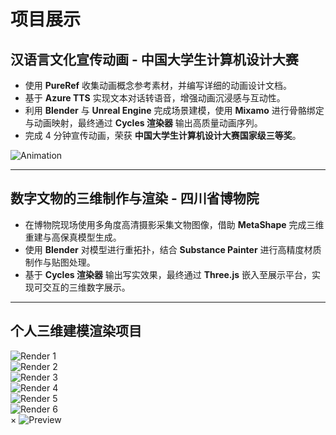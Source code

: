 # 项目展示

## 汉语言文化宣传动画 - 中国大学生计算机设计大赛

- 使用 **PureRef** 收集动画概念参考素材，并编写详细的动画设计文档。  
- 基于 **Azure TTS** 实现文本对话转语音，增强动画沉浸感与互动性。  
- 利用 **Blender** 与 **Unreal Engine** 完成场景建模，使用 **Mixamo** 进行骨骼绑定与动画映射，最终通过 **Cycles 渲染器** 输出高质量动画序列。  
- 完成 4 分钟宣传动画，荣获 **中国大学生计算机设计大赛国家级三等奖**。

<div class="project-grid">
    <div class="project-card" onclick="showImagePreview(this)">
        <img src="https://github.com/BesTLP/bestlp.github.io/blob/main/static/assets/img/Render/Animation.png?raw=true" alt="Animation">
    </div>
</div>

---

## 数字文物的三维制作与渲染 - 四川省博物院

- 在博物院现场使用多角度高清摄影采集文物图像，借助 **MetaShape** 完成三维重建与高保真模型生成。  
- 使用 **Blender** 对模型进行重拓扑，结合 **Substance Painter** 进行高精度材质制作与贴图处理。  
- 基于 **Cycles 渲染器** 输出写实效果，最终通过 **Three.js** 嵌入至展示平台，实现可交互的三维数字展示。

---

## 个人三维建模渲染项目

<div id="personal-render" class="project-grid">
    <div class="project-card" onclick="showImagePreview(this)">
        <img src="https://github.com/BesTLP/bestlp.github.io/blob/main/static/assets/img/Render/1.jpg?raw=true" alt="Render 1">
    </div>
    <div class="project-card" onclick="showImagePreview(this)">
        <img src="https://github.com/BesTLP/bestlp.github.io/blob/main/static/assets/img/Render/2.jpg?raw=true" alt="Render 2">
    </div>
    <div class="project-card" onclick="showImagePreview(this)">
        <img src="https://github.com/BesTLP/bestlp.github.io/blob/main/static/assets/img/Render/3.jpg?raw=true" alt="Render 3">
    </div>
    <div class="project-card" onclick="showImagePreview(this)">
        <img src="https://github.com/BesTLP/bestlp.github.io/blob/main/static/assets/img/Render/4.jpg?raw=true" alt="Render 4">
    </div>
    <div class="project-card" onclick="showImagePreview(this)">
        <img src="https://github.com/BesTLP/bestlp.github.io/blob/main/static/assets/img/Render/5.jpg?raw=true" alt="Render 5">
    </div>
    <div class="project-card" onclick="showImagePreview(this)">
        <img src="https://github.com/BesTLP/bestlp.github.io/blob/main/static/assets/img/Render/6.jpg?raw=true" alt="Render 6">
    </div>
</div>

<!-- 图片预览模态框 -->
<div id="imagePreviewModal" class="image-preview-modal" onclick="closeImagePreview(event)">
    <span class="close-btn" onclick="closeImagePreview(event)">&times;</span>
    <img id="previewImage" src="" alt="Preview">
</div>

<script>
function showImagePreview(element) {
    const modal = document.getElementById('imagePreviewModal');
    const previewImg = document.getElementById('previewImage');
    const img = element.querySelector('img');
    
    // 获取原始图片URL
    let originalUrl = img.src;
    // 移除 ?raw=true 参数
    originalUrl = originalUrl.replace(/\?raw=true$/, '');
    // 确保使用原始图片URL
    originalUrl = originalUrl.replace('/blob/', '/raw/');
    
    // 设置预览图片
    previewImg.src = originalUrl;
    
    // 显示模态框
    modal.style.display = 'block';
    document.body.style.overflow = 'hidden';
    
    // 添加过渡动画
    setTimeout(() => {
        modal.classList.add('active');
    }, 10);
}

function closeImagePreview(event) {
    // 防止事件冒泡
    if (event) {
        event.stopPropagation();
    }
    
    const modal = document.getElementById('imagePreviewModal');
    modal.classList.remove('active');
    
    // 等待过渡动画完成后再隐藏模态框
    setTimeout(() => {
        modal.style.display = 'none';
        document.body.style.overflow = 'auto';
    }, 300);
}

// 按ESC键关闭预览
document.addEventListener('keydown', function(event) {
    if (event.key === 'Escape') {
        closeImagePreview();
    }
});

// 阻止图片拖拽
document.querySelectorAll('.project-card img').forEach(img => {
    img.addEventListener('dragstart', (e) => e.preventDefault());
});
</script>

